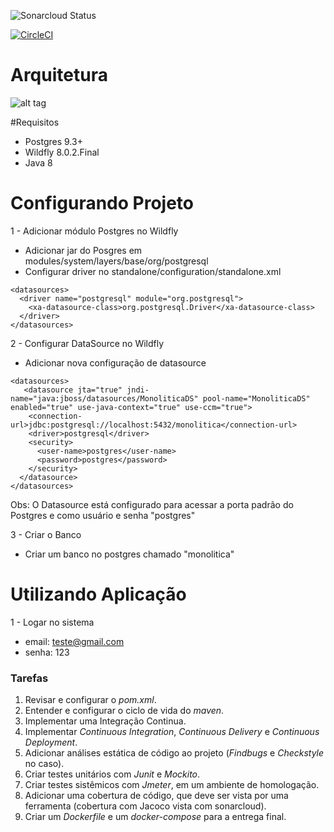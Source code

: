![Sonarcloud Status](https://sonarcloud.io/api/project_badges/measure?project=Max-Wendel-UFC_arquitetura-monolitica-maven-version&metric=alert_status)

[![CircleCI](https://circleci.com/gh/Max-Wendel-UFC/arquitetura-monolitica-maven-version/tree/master.svg?style=svg)](https://circleci.com/gh/Max-Wendel-UFC/arquitetura-monolitica-maven-version/tree/master)

# Arquitetura
![alt tag](https://github.com/emmanuelneri/arquitetura-monolitica/blob/master/arquitetura-monolotica.png)

#Requisitos
- Postgres 9.3+
- Wildfly 8.0.2.Final
- Java 8


# Configurando Projeto
1 - Adicionar módulo Postgres no Wildfly
  - Adicionar jar do Posgres em  modules/system/layers/base/org/postgresql
  - Configurar driver no standalone/configuration/standalone.xml
  
  ```
  <datasources>
    <driver name="postgresql" module="org.postgresql">
      <xa-datasource-class>org.postgresql.Driver</xa-datasource-class>
    </driver>
 </datasources>
 ```
 

2 - Configurar DataSource no Wildfly
  - Adicionar nova configuração de datasource
  
  ```
  <datasources>
     <datasource jta="true" jndi-name="java:jboss/datasources/MonoliticaDS" pool-name="MonoliticaDS" enabled="true" use-java-context="true" use-ccm="true">
      <connection-url>jdbc:postgresql://localhost:5432/monolitica</connection-url>
      <driver>postgresql</driver>
      <security>
        <user-name>postgres</user-name>
        <password>postgres</password>
      </security>
    </datasource>
 </datasources>
 ```
 Obs: O Datasource está configurado para acessar a porta padrão do Postgres e como usuário e senha "postgres"
 
3 - Criar o Banco
  - Criar um banco no postgres chamado "monolitica"
  
  
  
# Utilizando Aplicação

1 - Logar no sistema
- email: teste@gmail.com
- senha: 123

 ### Tarefas 
 1. Revisar e configurar o _pom.xml_.
 2. Entender e configurar o ciclo de vida do _maven_.
 3. Implementar uma Integração Continua.
 4. Implementar _Continuous Integration_, _Continuous Delivery_ e _Continuous Deployment_.
 5. Adicionar análises estática de código ao projeto (_Findbugs_ e _Checkstyle_ no caso).
 6. Criar testes unitários com _Junit_ e _Mockito_.
 7. Criar testes sistêmicos com _Jmeter_, em um ambiente de homologação.
 8. Adicionar uma cobertura de código, que deve ser vista por uma ferramenta (cobertura com Jacoco vista com sonarcloud).
 9. Criar um _Dockerfile_ e um _docker-compose_ para a entrega final.
